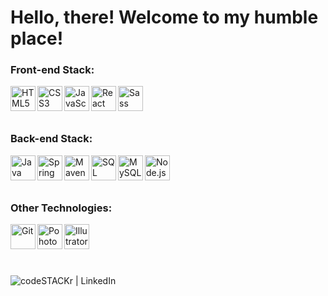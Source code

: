 <h1> Hello, there! Welcome to my humble place! </h1>


### Front-end Stack:

<img  align="left"  alt="HTML5" width="40px" src="https://i.imgur.com/i5exxg3.png" />
<img  align="left"  alt="CSS3"  width="40px"  src="https://i.imgur.com/u1ALnWV.png" />
<img  align="left"  alt="JavaScript"  width="40px"  src="https://i.imgur.com/0IsfJpt.png" />
<img  align="left"  alt="React"  width="40px"  src="https://i.imgur.com/VHZJpi0.png" />
<img  align="left"  alt="Sass"  width="40px"  src="https://i.imgur.com/2S4IaBH.png" />

<br />
<br />
<br />


### Back-end Stack:

<img  align="left"  alt="Java"  width="40px"  src="https://i.imgur.com/gMhLMzA.png" />
<img  align="left"  alt="Spring"  width="40px"  src="https://i.imgur.com/IZN37Br.png" />
<img  align="left"  alt="Maven"  width="40px"  src="https://i.imgur.com/wRTSlec.png" />
<img  align="left"  alt="SQL"  width="40px"  src="https://i.imgur.com/q1ZDPKH.png" />
<img  align="left"  alt="MySQL"  width="40px"  src="https://i.imgur.com/ENcVV9j.png" />
<img  align="left"  alt="Node.js"  width="40px"  src="https://i.imgur.com/JtUJ84Y.png" />

<br />
<br />
<br />

### Other Technologies:

<img  align="left"  alt="Git"  width="40px"  src="https://i.imgur.com/C4c8jGq.png" />
<img  align="left"  alt="Pohotoshop"  width="40px"  src="https://i.imgur.com/ve9HYe2.png" />
<img  align="left"  alt="Illutrator"  width="40px"  src="https://i.imgur.com/StIIRxz.png" />

<br />
<br />
<br />
<br />

[<img align="left" alt="codeSTACKr | LinkedIn" src="https://camo.githubusercontent.com/6a4148c3544b19f1bd501658fb7dc59cbcf651c4/68747470733a2f2f696d672e736869656c64732e696f2f62616467652f2d4c696e6b6564496e2d626c75653f7374796c653d666c61742d737175617265266c6f676f3d4c696e6b6564696e266c6f676f436f6c6f723d7768697465266c696e6b3d68747470733a2f2f7777772e6c696e6b6564696e2e636f6d2f696e2f72616661656c6673696c7661312f" />][linkedin]

[linkedin]:  https://www.linkedin.com/in/leonardo-jacobina-mesquita-824646152/

